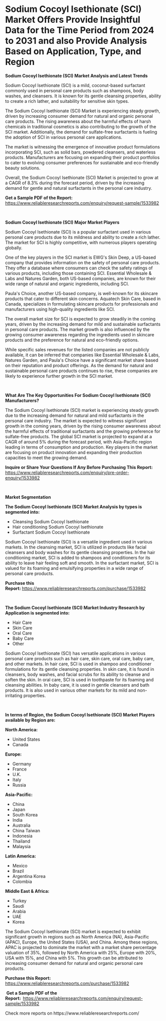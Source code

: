 <p><h1>Sodium Cocoyl Isethionate (SCI) Market Offers Provide Insightful Data for the Time Period from 2024 to 2031 and also Provide Analysis Based on Application, Type, and Region</h1></p><p><strong>Sodium Cocoyl Isethionate (SCI) Market Analysis and Latest Trends</strong></p>
<p><p>Sodium Cocoyl Isethionate (SCI) is a mild, coconut-based surfactant commonly used in personal care products such as shampoos, body washes, and cleansers. It is known for its gentle cleansing properties, ability to create a rich lather, and suitability for sensitive skin types.</p><p>The Sodium Cocoyl Isethionate (SCI) Market is experiencing steady growth, driven by increasing consumer demand for natural and organic personal care products. The rising awareness about the harmful effects of harsh chemicals in traditional cosmetics is also contributing to the growth of the SCI market. Additionally, the demand for sulfate-free surfactants is fueling the adoption of SCI in various personal care applications.</p><p>The market is witnessing the emergence of innovative product formulations incorporating SCI, such as solid bars, powdered cleansers, and waterless products. Manufacturers are focusing on expanding their product portfolios to cater to evolving consumer preferences for sustainable and eco-friendly beauty solutions.</p><p>Overall, the Sodium Cocoyl Isethionate (SCI) Market is projected to grow at a CAGR of 8.3% during the forecast period, driven by the increasing demand for gentle and natural surfactants in the personal care industry.</p></p>
<p><strong>Get a Sample PDF of the Report:&nbsp;</strong> <a href="https://www.reliableresearchreports.com/enquiry/request-sample/1533982">https://www.reliableresearchreports.com/enquiry/request-sample/1533982</a></p>
<p>&nbsp;</p>
<p><strong>Sodium Cocoyl Isethionate (SCI) Major Market Players</strong></p>
<p><p>Sodium Cocoyl Isethionate (SCI) is a popular surfactant used in various personal care products due to its mildness and ability to create a rich lather. The market for SCI is highly competitive, with numerous players operating globally.</p><p>One of the key players in the SCI market is EWG's Skin Deep, a US-based company that provides information on the safety of personal care products. They offer a database where consumers can check the safety ratings of various products, including those containing SCI. Essential Wholesale & Labs and Natures Garden, both US-based companies, are known for their wide range of natural and organic ingredients, including SCI.</p><p>Paula's Choice, another US-based company, is well-known for its skincare products that cater to different skin concerns. Aquatech Skin Care, based in Canada, specializes in formulating skincare products for professionals and manufacturers using high-quality ingredients like SCI.</p><p>The overall market size for SCI is expected to grow steadily in the coming years, driven by the increasing demand for mild and sustainable surfactants in personal care products. The market growth is also influenced by the growing consumer awareness regarding the ingredients used in skincare products and the preference for natural and eco-friendly options.</p><p>While specific sales revenues for the listed companies are not publicly available, it can be inferred that companies like Essential Wholesale & Labs, Natures Garden, and Paula's Choice have a significant market share based on their reputation and product offerings. As the demand for natural and sustainable personal care products continues to rise, these companies are likely to experience further growth in the SCI market.</p></p>
<p>&nbsp;</p>
<p><strong>What Are The Key Opportunities For Sodium Cocoyl Isethionate (SCI) Manufacturers?</strong></p>
<p><p>The Sodium Cocoyl Isethionate (SCI) market is experiencing steady growth due to the increasing demand for natural and mild surfactants in the personal care industry. The market is expected to witness significant growth in the coming years, driven by the rising consumer awareness about the harmful effects of traditional surfactants and the growing preference for sulfate-free products. The global SCI market is projected to expand at a CAGR of around 5% during the forecast period, with Asia-Pacific region leading in terms of consumption and production. Key players in the market are focusing on product innovation and expanding their production capacities to meet the growing demand.</p></p>
<p><strong>Inquire or Share Your Questions If Any Before Purchasing This Report:</strong> <a href="https://www.reliableresearchreports.com/enquiry/pre-order-enquiry/1533982">https://www.reliableresearchreports.com/enquiry/pre-order-enquiry/1533982</a></p>
<p>&nbsp;</p>
<p><strong>Market Segmentation</strong></p>
<p><strong>The Sodium Cocoyl Isethionate (SCI) Market Analysis by types is segmented into:</strong></p>
<p><ul><li>Cleansing Sodium Cocoyl Isethionate</li><li>Hair conditioning Sodium Cocoyl Isethionate</li><li>Surfactant Sodium Cocoyl Isethionate</li></ul></p>
<p><p>Sodium Cocoyl Isethionate (SCI) is a versatile ingredient used in various markets. In the cleansing market, SCI is utilized in products like facial cleansers and body washes for its gentle cleansing properties. In the hair conditioning market, SCI is added to shampoos and conditioners for its ability to leave hair feeling soft and smooth. In the surfactant market, SCI is valued for its foaming and emulsifying properties in a wide range of personal care products.</p></p>
<p><strong>Purchase this Report:&nbsp;</strong><a href="https://www.reliableresearchreports.com/purchase/1533982">https://www.reliableresearchreports.com/purchase/1533982</a></p>
<p>&nbsp;</p>
<p><strong>The Sodium Cocoyl Isethionate (SCI) Market Industry Research by Application is segmented into:</strong></p>
<p><ul><li>Hair Care</li><li>Skin Care</li><li>Oral Care</li><li>Baby Care</li><li>Other</li></ul></p>
<p><p>Sodium Cocoyl Isethionate (SCI) has versatile applications in various personal care products such as hair care, skin care, oral care, baby care, and other markets. In hair care, SCI is used in shampoo and conditioner formulations for its gentle cleansing properties. In skin care, it is found in cleansers, body washes, and facial scrubs for its ability to cleanse and soften the skin. In oral care, SCI is used in toothpaste for its foaming and cleansing abilities. In baby care, it is used in gentle cleansers and bath products. It is also used in various other markets for its mild and non-irritating properties.</p></p>
<p>&nbsp;</p>
<p><strong>In terms of Region, the Sodium Cocoyl Isethionate (SCI) Market Players available by Region are:</strong></p>
<p>
    <p> <strong> North America: </strong>
        <ul>
            <li>United States</li>
            <li>Canada</li>
        </ul>
        </p> 
    <p> <strong> Europe: </strong>
        <ul>
            <li>Germany</li>
            <li>France</li>
            <li>U.K.</li>
            <li>Italy</li>
            <li>Russia</li>
        </ul>
        </p> 
    <p> <strong> Asia-Pacific: </strong>
        <ul>
            <li>China</li>
            <li>Japan</li>
            <li>South Korea</li>
            <li>India</li>
            <li>Australia</li>
            <li>China Taiwan</li>
            <li>Indonesia</li>
            <li>Thailand</li>
            <li>Malaysia</li>
        </ul>
        </p> 
    <p> <strong> Latin America: </strong>
        <ul>
            <li>Mexico</li>
            <li>Brazil</li>
            <li>Argentina Korea</li>
            <li>Colombia</li>
        </ul>
        </p> 
    <p> <strong> Middle East & Africa: </strong>
        <ul>
            <li>Turkey</li>
            <li>Saudi</li>
            <li>Arabia</li>
            <li>UAE</li>
            <li>Korea</li>
        </ul>
    </p>
    </p>
<p><p>The Sodium Cocoyl Isethionate (SCI) market is expected to exhibit significant growth in regions such as North America (NA), Asia-Pacific (APAC), Europe, the United States (USA), and China. Among these regions, APAC is projected to dominate the market with a market share percentage valuation of 35%, followed by North America with 25%, Europe with 20%, USA with 15%, and China with 5%. This growth can be attributed to increasing consumer demand for natural and organic personal care products.</p></p>
<p><strong>Purchase this Report: </strong><a href="https://www.reliableresearchreports.com/purchase/1533982">https://www.reliableresearchreports.com/purchase/1533982</a></p>
<p>&nbsp;<strong>Get a Sample PDF of the Report:&nbsp;&nbsp;</strong><a href="https://www.reliableresearchreports.com/enquiry/request-sample/1533982">https://www.reliableresearchreports.com/enquiry/request-sample/1533982</a></p>
<p><strong></strong></p>
<p>Check more reports on https://www.reliableresearchreports.com/</p>